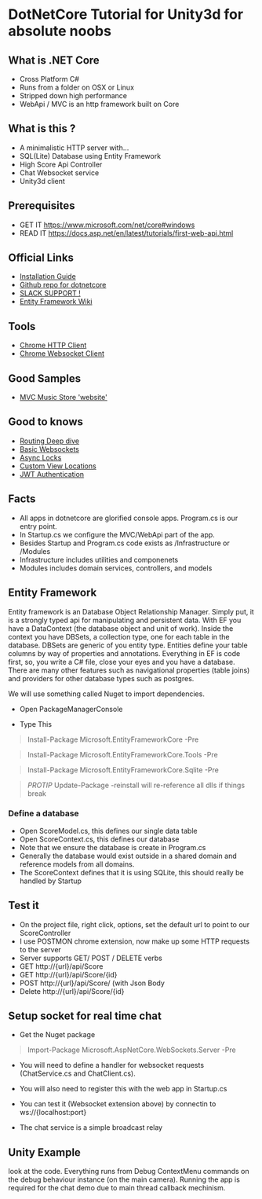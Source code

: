 # DotNetCore Tutorial for Unity3d for absolute noobs


## What is .NET Core
- Cross Platform C#
- Runs from a folder on OSX or Linux
- Stripped down high performance
- WebApi / MVC is an http framework built on Core

## What is this ?
- A minimalistic HTTP server with...
- SQL(Lite) Database using Entity Framework
- High Score Api Controller
- Chat Websocket service
- Unity3d client

## Prerequisites 
- GET IT https://www.microsoft.com/net/core#windows
- READ IT https://docs.asp.net/en/latest/tutorials/first-web-api.html

## Official Links
- [Installation Guide](https://docs.efproject.net/en/latest/cli/dotnet.html#installation)
- [Github repo for dotnetcore](https://dotnet.github.io/)
- [SLACK SUPPORT !](http://tattoocoder.com/aspnet-slack-sign-up/)
- [Entity Framework Wiki](https://github.com/aspnet/EntityFramework/wiki)

## Tools
- [Chrome HTTP Client](www.getpostman.com)
- [Chrome Websocket Client](https://github.com/hakobera/Simple-WebSocket-Client)


## Good Samples
- [MVC Music Store 'website'](https://docs.asp.net/en/latest/tutorials/first-mvc-app/index.html)

## Good to knows
- [Routing Deep dive](http://stephenwalther.com/archive/2015/02/07/asp-net-5-deep-dive-routing)
- [Basic Websockets](https://medium.com/@turowicz/websockets-in-asp-net-5-6094319a15a2#.kejwy8ync)
- [Async Locks](http://blogs.msdn.com/b/pfxteam/archive/2012/02/12/10266983.aspx)
- [Custom View Locations](http://hossambarakat.net/2016/02/16/asp-net-core-mvc-feature-folders/)
- [JWT Authentication](http://stackoverflow.com/questions/30546542/token-based-authentication-in-asp-net-5-vnext-refreshed/33217340#33217340)

## Facts
- All apps in dotnetcore are glorified console apps. Program.cs is our entry point.
- In Startup.cs we configure the MVC/WebApi part of the app.
- Besides Startup and Program.cs code exists as /Infrastructure or /Modules
 - Infrastructure includes utilities and componenets
 - Modules includes domain services, controllers, and models

## Entity Framework
Entity framework is an Database Object Relationship Manager. Simply put, it is a strongly typed api for manipulating and persistent data. With EF you have a DataContext (the database object and unit of work). Inside the context you have DBSets, a collection type, one for each table in the database. DBSets are generic of you entity type. Entities define your table columns by way of properties and annotations. Everything in EF is code first, so, you write a C# file, close your eyes and you have a database. There are many other features such as navigational properties (table joins) and providers for other database types such as postgres.

We will use something called Nuget to import dependencies. 

- Open PackageManagerConsole

- Type This

> Install-Package Microsoft.EntityFrameworkCore -Pre

> Install-Package Microsoft.EntityFrameworkCore.Tools -Pre

> Install-Package Microsoft.EntityFrameworkCore.Sqlite -Pre

> *PROTIP* Update-Package -reinstall will re-reference all dlls if things break


### Define a database

- Open ScoreModel.cs, this defines our single data table
- Open ScoreContext.cs, this defines our database
- Note that we ensure the database is create in Program.cs
- Generally the database would exist outside in a shared domain and reference models from all domains.
- The ScoreContext defines that it is using SQLite, this should really be handled by Startup

## Test it

- On the project file, right click, options, set the default url to point to our ScoreController
- I use POSTMON chrome extension, now make up some HTTP requests to the server
- Server supports GET/ POST / DELETE verbs
- GET http://{url}/api/Score
- GET http://{url}/api/Score/{id}
- POST http://{url}/api/Score/ (with Json Body
- Delete http://{url}/api/Score/{id}

## Setup socket for real time chat

- Get the Nuget package

> Import-Package Microsoft.AspNetCore.WebSockets.Server -Pre

- You will need to define a handler for websocket requests (ChatService.cs and ChatClient.cs).

- You will also need to register this with the web app in Startup.cs

- You can test it (Websocket extension above) by connectin to ws://{localhost:port}

- The chat service is a simple broadcast relay


## Unity Example

look at the code. Everything runs from Debug ContextMenu commands on the debug behaviour instance (on the main camera). Running the app is required for the chat demo due to main thread callback mechinism.
